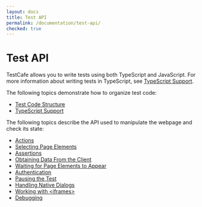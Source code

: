 ```yaml
---
layout: docs
title: Test API
permalink: /documentation/test-api/
checked: true
---
```

# Test API

TestCafe allows you to write tests using both TypeScript and JavaScript.
For more information about writing tests in TypeScript, see [TypeScript Support](typescript-support.md).

The following topics demonstrate how to organize test code:

* [Test Code Structure](test-code-structure.md)
* [TypeScript Support](typescript-support.md)

The following topics describe the API used to manipulate the webpage and check its state:

* [Actions](actions/README.md)
* [Selecting Page Elements](selecting-page-elements/README.md)
* [Assertions](assertions/README.md)
* [Obtaining Data From the Client](obtaining-data-from-the-client.md)
* [Waiting for Page Elements to Appear](waiting-for-page-elements-to-appear.md)
* [Authentication](authentication/README.md)
* [Pausing the Test](pausing-the-test.md)
* [Handling Native Dialogs](handling-native-dialogs.md)
* [Working with \<iframes\>](working-with-iframes.md)
* [Debugging](debugging.md)
